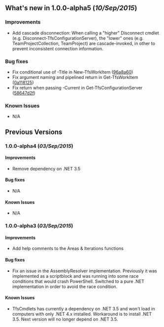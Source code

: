 What's new in 1.0.0-alpha5 (_10/Sep/2015_)
------------------------------------------

### Improvements
  - Add cascade disconnection: When calling a "higher" Disconnect cmdlet (e.g. Disconnect-TfsConfigurationServer), the "lower" ones (e.g. TeamProjectCollection, TeamProject) are cascade-invoked, in other to prevent inconsistent connection information.

### Bug fixes
  - Fix conditional use of -Title in New-TfsWorkItem ([96a8a60](https://github.com/igoravl/tfscmdlets/commit/818af6e9d6ba3f30e976f3ef20d6070ac50fa3e7))
  - Fix argument naming and pipelined return in Get-TfsWorkItem ([0a118125](https://github.com/igoravl/tfscmdlets/commit/0a11812554b447f4418e11454911ca5f53f34924))
  - Fix return when passing -Current in Get-TfsConfigurationServer ([58647d2f](https://github.com/igoravl/tfscmdlets/commit/58647d2f29d84d6f5db4e0022062c2dd30cfaba1))

### Known Issues
  - N/A

Previous Versions
-----------------

### 1.0.0-alpha4 (_03/Sep/2015_)

#### Improvements
  - Remove dependency on .NET 3.5

#### Bug fixes
  - N/A

#### Known Issues
  - N/A

### 1.0.0-alpha3 (_03/Sep/2015_)

#### Improvements
  - Add help comments to the Areas & Iterations functions

#### Bug fixes
  - Fix an issue in the AssemblyResolver implementation. Previously it was implemented as a scriptblock and was running into some race conditions that would crash PowerShell. Switched to a pure .NET implementation in order to avoid the race condition.

#### Known Issues
  - TfsCmdlets has currently a dependency on .NET 3.5 and won't load in computers with only .NET 4.x installed. Workaround is to install .NET 3.5. Next version will no longer depend on .NET 3.5.
